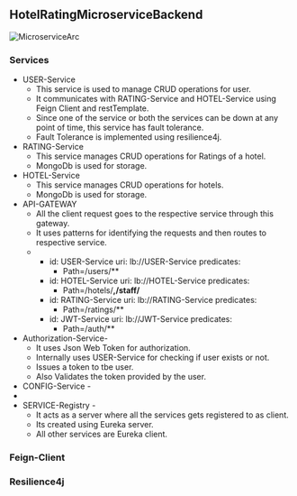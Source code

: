 ## HotelRatingMicroserviceBackend
![MicroserviceArc](https://github.com/rohan9521/HotelRatingMicroserviceBackend/assets/43091846/12cefe0f-0a18-4932-8c3f-874669949266)

### Services
 * USER-Service
   * This service is used to manage CRUD operations for user.
   * It communicates with RATING-Service and HOTEL-Service using Feign Client and restTemplate.
   * Since one of the service or both the services can be down at any point of time, this service has fault tolerance.
   * Fault Tolerance is implemented using resilience4j.
 * RATING-Service
   * This service manages CRUD operations for Ratings of a hotel.
   * MongoDb is used for storage.
 * HOTEL-Service
   * This service manages CRUD operations for hotels.
   * MongoDb is used for storage.
 * API-GATEWAY
   * All the client request goes to the respective service through this gateway.
   * It uses patterns for identifying the requests and then routes to respective service.
   *    - id: USER-Service
          uri: lb://USER-Service
          predicates:
            - Path=/users/**
        - id: HOTEL-Service
          uri: lb://HOTEL-Service
          predicates:
            - Path=/hotels/**,/staff/**
        - id: RATING-Service
          uri: lb://RATING-Service
          predicates:
            - Path=/ratings/**
        - id: JWT-Service
          uri: lb://JWT-Service
          predicates:
            - Path=/auth/**
 * Authorization-Service-
   * It uses Json Web Token for authorization.
   * Internally uses USER-Service for checking if user exists or not.
   * Issues a token to tbe user.
   * Also Validates the token provided by the user. 
 * CONFIG-Service -
 * 
 * SERVICE-Registry -
   * It acts as a server where all the services gets registered to as client.
   * Its created using Eureka server.
   * All other services are Eureka client.

### Feign-Client
### Resilience4j


